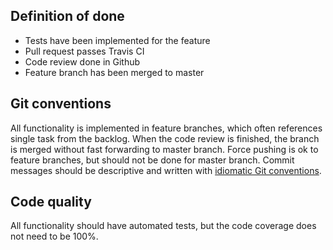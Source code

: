 ## Definition of done

* Tests have been implemented for the feature
* Pull request passes Travis CI
* Code review done in Github
* Feature branch has been merged to master

## Git conventions

All functionality is implemented in feature branches, which often references
single task from the backlog. When the code review is finished, the branch is
merged without fast forwarding to master branch. Force pushing is ok to feature
branches, but should not be done for master branch. Commit messages should be
descriptive and written with [idiomatic Git conventions](https://chris.beams.io/posts/git-commit/#seven-rules).

## Code quality

All functionality should have automated tests, but the code coverage does not
need to be 100%.

